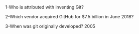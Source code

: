 1-Who is attributed with inventing Git? 


2-Which vendor acquired GitHub for $7.5 billion in June 2018?


3-When was git originally developed?
2005
